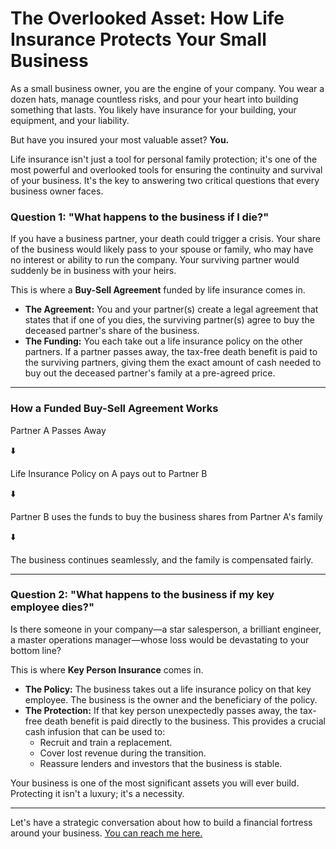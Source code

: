 # The Overlooked Asset: How Life Insurance Protects Your Small Business

As a small business owner, you are the engine of your company. You wear a dozen hats, manage countless risks, and pour your heart into building something that lasts. You likely have insurance for your building, your equipment, and your liability.

But have you insured your most valuable asset? **You.**

Life insurance isn't just a tool for personal family protection; it's one of the most powerful and overlooked tools for ensuring the continuity and survival of your business. It's the key to answering two critical questions that every business owner faces.

### Question 1: "What happens to the business if I die?"

If you have a business partner, your death could trigger a crisis. Your share of the business would likely pass to your spouse or family, who may have no interest or ability to run the company. Your surviving partner would suddenly be in business with your heirs.

This is where a **Buy-Sell Agreement** funded by life insurance comes in.

* **The Agreement:** You and your partner(s) create a legal agreement that states that if one of you dies, the surviving partner(s) agree to buy the deceased partner's share of the business.
* **The Funding:** You each take out a life insurance policy on the other partners. If a partner passes away, the tax-free death benefit is paid to the surviving partners, giving them the exact amount of cash needed to buy out the deceased partner's family at a pre-agreed price.

---

<div class="bg-slate-100 p-6 rounded-lg my-8">
    <h3 class="text-xl font-bold text-center text-slate-800 mb-6">How a Funded Buy-Sell Agreement Works</h3>
    <div class="text-center">
        <p class="text-lg">Partner A Passes Away</p>
        <p class="text-2xl my-2">⬇️</p>
        <p class="text-lg">Life Insurance Policy on A pays out to Partner B</p>
        <p class="text-2xl my-2">⬇️</p>
        <p class="text-lg">Partner B uses the funds to buy the business shares from Partner A's family</p>
        <p class="text-2xl my-2">⬇️</p>
        <p class="text-lg font-bold text-green-600">The business continues seamlessly, and the family is compensated fairly.</p>
    </div>
</div>

---

### Question 2: "What happens to the business if my key employee dies?"

Is there someone in your company—a star salesperson, a brilliant engineer, a master operations manager—whose loss would be devastating to your bottom line?

This is where **Key Person Insurance** comes in.

* **The Policy:** The business takes out a life insurance policy on that key employee. The business is the owner and the beneficiary of the policy.
* **The Protection:** If that key person unexpectedly passes away, the tax-free death benefit is paid directly to the business. This provides a crucial cash infusion that can be used to:
    * Recruit and train a replacement.
    * Cover lost revenue during the transition.
    * Reassure lenders and investors that the business is stable.

Your business is one of the most significant assets you will ever build. Protecting it isn't a luxury; it's a necessity.

---
Let's have a strategic conversation about how to build a financial fortress around your business. [You can reach me here.](/#contact)